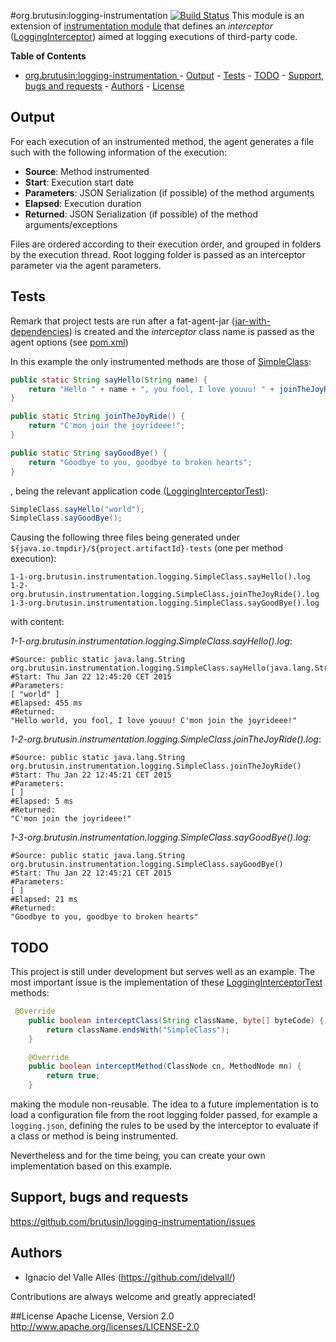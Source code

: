 #org.brutusin:logging-instrumentation [![Build Status](https://api.travis-ci.org/brutusin/logging-instrumentation.svg?branch=master)](https://travis-ci.org/brutusin/logging-instrumentation)
This module is an extension of [instrumentation module](https://github.com/brutusin/instrumentation) that defines an *interceptor* ([LoggingInterceptor](src/main/java/org/brutusin/instrumentation/logging/LoggingInterceptor.java)) aimed at logging executions of third-party code.

**Table of Contents**

- [org.brutusin:logging-instrumentation ](#)
        - [Output](#output)
        - [Tests](#tests)
        - [TODO](#todo)
        - [Support, bugs and requests](#support-bugs-and-requests)
        - [Authors](#authors)
        - [License](#license)

## Output

For each execution of an instrumented method, the agent generates a file such with the following information of the execution:

* **Source**: Method instrumented
* **Start**: Execution start date
* **Parameters**: JSON Serialization (if possible) of the method arguments
* **Elapsed**: Execution duration
* **Returned**: JSON Serialization (if possible) of the method arguments/exceptions

Files are ordered according to their execution order, and grouped in folders by the execution thread. Root logging folder is passed as an interceptor parameter via the agent parameters.

## Tests
Remark that project tests are run after a fat-agent-jar ([jar-with-dependencies](http://maven.apache.org/plugins/maven-assembly-plugin/descriptor-refs.html#jar-with-dependencies)) is created and the *interceptor* class name is passed as the agent options (see [pom.xml](pom.xml))

In this example the only instrumented methods are those of [SimpleClass](/src/test/java/org/brutusin/instrumentation/logging/SimpleClass.java):
```java
public static String sayHello(String name) {
    return "Hello " + name + ", you fool, I love youuu! " + joinTheJoyRide();
}

public static String joinTheJoyRide() {
    return "C'mon join the joyrideee!";
}

public static String sayGoodBye() {
    return "Goodbye to you, goodbye to broken hearts";
}
```

, being the relevant application code ([LoggingInterceptorTest](src/test/java/org/brutusin/instrumentation/logging/LoggingInterceptorTest.java)):
```java
SimpleClass.sayHello("world");
SimpleClass.sayGoodBye();
```

Causing the following three files being generated under `${java.io.tmpdir}/${project.artifactId}-tests` (one per method execution):
```
1-1-org.brutusin.instrumentation.logging.SimpleClass.sayHello().log
1-2-org.brutusin.instrumentation.logging.SimpleClass.joinTheJoyRide().log
1-3-org.brutusin.instrumentation.logging.SimpleClass.sayGoodBye().log
```

with content:

*1-1-org.brutusin.instrumentation.logging.SimpleClass.sayHello().log*:
```
#Source: public static java.lang.String org.brutusin.instrumentation.logging.SimpleClass.sayHello(java.lang.String)
#Start: Thu Jan 22 12:45:20 CET 2015
#Parameters:
[ "world" ]
#Elapsed: 455 ms
#Returned:
"Hello world, you fool, I love youuu! C'mon join the joyrideee!"
```
*1-2-org.brutusin.instrumentation.logging.SimpleClass.joinTheJoyRide().log*:
```
#Source: public static java.lang.String org.brutusin.instrumentation.logging.SimpleClass.joinTheJoyRide()
#Start: Thu Jan 22 12:45:21 CET 2015
#Parameters:
[ ]
#Elapsed: 5 ms
#Returned:
"C'mon join the joyrideee!"
```
*1-3-org.brutusin.instrumentation.logging.SimpleClass.sayGoodBye().log*:
```
#Source: public static java.lang.String org.brutusin.instrumentation.logging.SimpleClass.sayGoodBye()
#Start: Thu Jan 22 12:45:21 CET 2015
#Parameters:
[ ]
#Elapsed: 21 ms
#Returned:
"Goodbye to you, goodbye to broken hearts"
```

## TODO
This project is still under development but serves well as an example. The most important issue is the implementation of these [LoggingInterceptorTest](src/test/java/org/brutusin/instrumentation/logging/LoggingInterceptorTest.java) methods:
```java
 @Override
    public boolean interceptClass(String className, byte[] byteCode) {
        return className.endsWith("SimpleClass");
    }

    @Override
    public boolean interceptMethod(ClassNode cn, MethodNode mn) {
        return true;
    }
```
making the module non-reusable.
The idea to a future implementation is to load a configuration file from the root logging folder passed, for example a `logging.json`, defining the rules to be used by the interceptor to evaluate if a class or method is being instrumented.

Nevertheless and for the time being, you can create your own implementation based on this example.

## Support, bugs and requests
https://github.com/brutusin/logging-instrumentation/issues

## Authors

- Ignacio del Valle Alles (<https://github.com/idelvall/>)

Contributions are always welcome and greatly appreciated!

##License
Apache License, Version 2.0
http://www.apache.org/licenses/LICENSE-2.0
